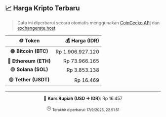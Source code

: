

<!-- HARGA_KRIPTO -->
## 📈 Harga Kripto Terbaru

> Data ini diperbarui secara otomatis menggunakan [CoinGecko API](https://www.coingecko.com/) dan [exchangerate.host](https://exchangerate.host/)

<div align="center">

| 🪙 Token | 💰 Harga (IDR) |
|:------:|---------------:|
| 🟠 **Bitcoin (BTC)**   | Rp 1.906.927.120 |
| 🔵 **Ethereum (ETH)**  | Rp 73.966.165 |
| 🟣 **Solana (SOL)**    | Rp 3.853.138 |
| 🟢 **Tether (USDT)**   | Rp 16.469 |

---

💱 **Kurs Rupiah (USD → IDR)**: Rp 16.457

🕒 <sub>Terakhir diperbarui: 17/9/2025, 22.51.51</sub>

</div>
<!-- /HARGA_KRIPTO -->
